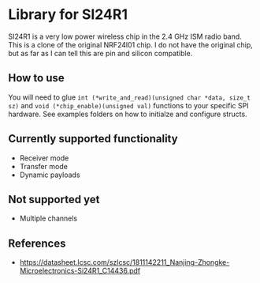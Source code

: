 # Library for SI24R1
SI24R1 is a very low power wireless chip in the 2.4 GHz ISM radio band.
This is a clone of the original NRF24l01 chip. I do not have the
original chip, but as far as I can tell this are pin and silicon compatible.

## How to use
You will need to glue ``int (*write_and_read)(unsigned char *data, size_t sz)``
and ``void (*chip_enable)(unsigned val)`` functions to your specific SPI 
hardware. See examples folders on how to initialze and configure structs.

## Currently supported functionality
- Receiver mode 
- Transfer mode
- Dynamic payloads

## Not supported yet 
- Multiple channels

## References
- https://datasheet.lcsc.com/szlcsc/1811142211_Nanjing-Zhongke-Microelectronics-Si24R1_C14436.pdf
